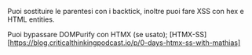 Puoi sostituire le parentesi con i backtick, inoltre puoi fare XSS con hex e HTML entities.

Puoi bypassare DOMPurify con HTMX (se usato); [HTMX-SS][https://blog.criticalthinkingpodcast.io/p/0-days-htmx-ss-with-mathias]
